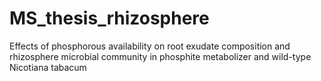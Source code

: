 # MS_thesis_rhizosphere
Effects of phosphorous availability on root exudate composition and rhizosphere microbial community in phosphite metabolizer and wild-type Nicotiana tabacum
